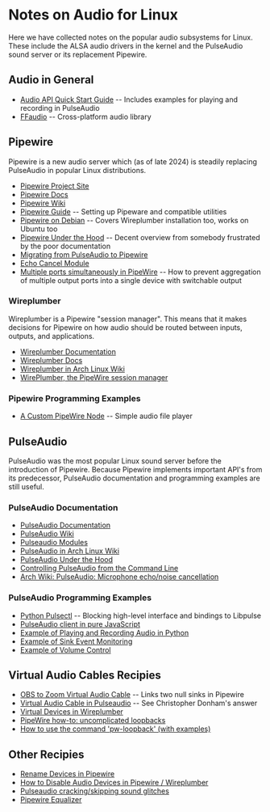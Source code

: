 # Notes on Audio for Linux

Here we have collected notes on the popular audio subsystems for Linux. These include
the ALSA audio drivers in the kernel and the PulseAudio sound server or its replacement
Pipewire.

## Audio in General

* [Audio API Quick Start Guide](https://habr.com/en/articles/663352/) -- Includes examples for playing and recording in PulseAudio
* [FFaudio](https://github.com/stsaz/ffaudio) -- Cross-platform audio library

## Pipewire

Pipewire is a new audio server which (as of late 2024) is steadily replacing
PulseAudio in popular Linux distributions.

* [Pipewire Project Site](https://www.pipewire.org/)
* [Pipewire Docs](https://pipewire.pages.freedesktop.org/pipewire/)
* [Pipewire Wiki](https://gitlab.freedesktop.org/pipewire/pipewire/-/wikis/home)
* [Pipewire Guide](https://github.com/mikeroyal/PipeWire-Guide) -- Setting up Pipeware and compatible utilities
* [Pipewire on Debian](https://pipewire-debian.github.io/pipewire-debian/) -- Covers Wireplumber installation too, works on Ubuntu too
* [Pipewire Under the Hood](https://venam.nixers.net/blog/unix/2021/06/23/pipewire-under-the-hood.html) -- Decent overview from somebody frustrated by the poor documentation
* [Migrating from PulseAudio to Pipewire](https://gitlab.freedesktop.org/pipewire/pipewire/-/wikis/Migrate-PulseAudio)
* [Echo Cancel Module](https://docs.pipewire.org/page_module_echo_cancel.html)
* [Multiple ports simultaneously in PipeWire](https://denilson.sa.nom.br/blog/2023-11-10/pipewire-multiple-ports) -- How to prevent aggregation of multiple output ports into a single device with switchable output

### Wireplumber

Wireplumber is a Pipewire "session manager". This means that it makes decisions for Pipewire
on how audio should be routed between inputs, outputs, and applications.

* [Wireplumber Documentation](https://pipewire.pages.freedesktop.org/wireplumber/)
* [Wireplumber Docs](https://pipewire.pages.freedesktop.org/wireplumber/index.html)
* [Wireplumber in Arch Linux Wiki](https://wiki.archlinux.org/title/WirePlumber)
* [WirePlumber, the PipeWire session manager](https://www.collabora.com/news-and-blog/blog/2020/05/07/wireplumber-the-pipewire-session-manager/)

### Pipewire Programming Examples

* [A Custom PipeWire Node](https://bootlin.com/blog/a-custom-pipewire-node/) -- Simple audio file player

## PulseAudio

PulseAudio was the most popular Linux sound server before the introduction of
Pipewire. Because Pipewire implements important API's from its predecessor,
PulseAudio documentation and programming examples are still useful.

### PulseAudio Documentation

* [PulseAudio Documentation](https://www.freedesktop.org/software/pulseaudio/doxygen/index.html)
* [PulseAudio Wiki](https://www.freedesktop.org/wiki/Software/PulseAudio/)
* [Pulseaudio Modules](https://www.freedesktop.org/wiki/Software/PulseAudio/Documentation/User/Modules/)
* [PulseAudio in Arch Linux Wiki](https://wiki.archlinux.org/title/PulseAudio)
* [PulseAudio Under the Hood](https://gavv.net/articles/pulseaudio-under-the-hood/)
* [Controlling PulseAudio from the Command Line](https://www.shallowsky.com/linux/pulseaudio-command-line.html)
* [Arch Wiki: PulseAudio: Microphone echo/noise cancellation](https://wiki.archlinux.org/title/PulseAudio#Microphone_echo/noise_cancellation)

### PulseAudio Programming Examples

* [Python Pulsectl](https://pypi.org/project/pulsectl/) -- Blocking high-level interface and bindings to Libpulse
* [PulseAudio client in pure JavaScript](https://github.com/mscdex/paclient)
* [Example of Playing and Recording Audio in Python](https://askubuntu.com/questions/1398632/how-can-i-fit-python-pyaudio-to-to-virtual-microphone-that-i-created)
* [Example of Sink Event Monitoring](https://gist.github.com/sound-logic/00cf28f83993a2f7199538d281f831ad)
* [Example of Volume Control](https://github.com/andornaut/pavolume/blob/master/pavolume.c)

## Virtual Audio Cables Recipies

* [OBS to Zoom Virtual Audio Cable](https://luke.hsiao.dev/blog/pipewire-virtual-microphone/) -- Links two null sinks in Pipewire
* [Virtual Audio Cable in Pulseaudio](https://unix.stackexchange.com/questions/576785/redirecting-pulseaudio-sink-to-a-virtual-source) -- See Christopher Donham's answer
* [Virtual Devices in Wireplumber](https://gitlab.freedesktop.org/pipewire/pipewire/-/wikis/Virtual-devices)
* [PipeWire how-to: uncomplicated loopbacks](https://sorrel.sh/blog/pipewire-how-to-static-loopbacks/)
* [How to use the command 'pw-loopback' (with examples)](https://commandmasters.com/commands/pw-loopback-linux/)

## Other Recipies

* [Rename Devices in Pipewire](https://unix.stackexchange.com/questions/648666/rename-devices-in-pipewire)
* [How to Disable Audio Devices in Pipewire / Wireplumber](https://gist.github.com/gtirloni/4384f4de6f4d3fda8446b04057ca5f9d)
* [Pulseaudio cracking/skipping sound glitches](https://community.solid-run.com/t/pulseaudio-crackling-skipping-sound-glitches/120)
* [Pipewire Equalizer](https://askubuntu.com/questions/1420560/can-anyone-recommend-a-good-audio-equalizer-for-ubuntu)
